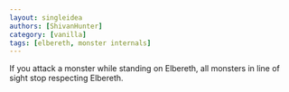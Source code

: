 ```yaml
---
layout: singleidea
authors: [ShivanHunter]
category: [vanilla]
tags: [elbereth, monster internals]
---
```

If you attack a monster while standing on Elbereth, all monsters in line of sight stop respecting Elbereth.
